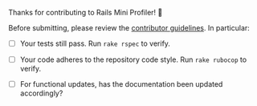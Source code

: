 Thanks for contributing to Rails Mini Profiler! 🎉

Before submitting, please review the [contributor guidelines](/CONTRIBUTING.md). In particular:

- [ ] Your tests still pass. Run `rake rspec` to verify.
- [ ] Your code adheres to the repository code style. Run `rake rubocop` to verify.
- [ ] For functional updates, has the documentation been updated accordingly?

